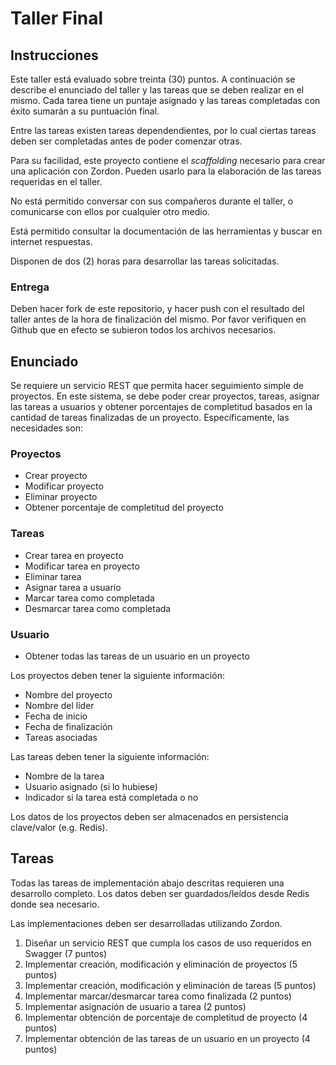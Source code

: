 # Taller Final

## Instrucciones

Este taller está evaluado sobre treinta (30) puntos. A continuación se describe el enunciado del taller y las tareas
que se deben realizar en el mismo. Cada tarea tiene un puntaje asignado y las tareas completadas con éxito sumarán a su
puntuación final.

Entre las tareas existen tareas dependendientes, por lo cual ciertas tareas deben ser completadas antes de poder comenzar
otras.

Para su facilidad, este proyecto contiene el _scaffolding_ necesario para crear una aplicación con Zordon. Pueden usarlo
para la elaboración de las tareas requeridas en el taller.

No está permitido conversar con sus compañeros durante el taller, o comunicarse con ellos por cualquier otro medio.

Está permitido consultar la documentación de las herramientas y buscar en internet respuestas.

Disponen de dos (2) horas para desarrollar las tareas solicitadas.

### Entrega

Deben hacer fork de este repositorio, y hacer push con el resultado del taller antes de la hora de finalización del mismo.
Por favor verifiquen en Github que en efecto se subieron todos los archivos necesarios.

## Enunciado

Se requiere un servicio REST que permita hacer seguimiento simple de proyectos. En este sistema, se debe poder crear proyectos,
tareas, asignar las tareas a usuarios y obtener porcentajes de completitud basados en la cantidad de tareas finalizadas
de un proyecto. Específicamente, las necesidades son:

### Proyectos
- Crear proyecto
- Modificar proyecto
- Eliminar proyecto
- Obtener porcentaje de completitud del proyecto

### Tareas
- Crear tarea en proyecto
- Modificar tarea en proyecto
- Eliminar tarea
- Asignar tarea a usuario
- Marcar tarea como completada
- Desmarcar tarea como completada

### Usuario
- Obtener todas las tareas de un usuario en un proyecto

Los proyectos deben tener la siguiente información:

- Nombre del proyecto
- Nombre del líder
- Fecha de inicio
- Fecha de finalización
- Tareas asociadas

Las tareas deben tener la siguiente información:

- Nombre de la tarea
- Usuario asignado (si lo hubiese)
- Indicador si la tarea está completada o no

Los datos de los proyectos deben ser almacenados en persistencia clave/valor (e.g. Redis).

## Tareas

Todas las tareas de implementación abajo descritas requieren una desarrollo completo. Los datos deben ser guardados/leídos
desde Redis donde sea necesario.

Las implementaciones deben ser desarrolladas utilizando Zordon.

1. Diseñar un servicio REST que cumpla los casos de uso requeridos en Swagger (7 puntos)
2. Implementar creación, modificación y eliminación de proyectos (5 puntos)
3. Implementar creación, modificación y eliminación de tareas (5 puntos)
4. Implementar marcar/desmarcar tarea como finalizada (2 puntos)
5. Implementar asignación de usuario a tarea (2 puntos) 
6. Implementar obtención de porcentaje de completitud de proyecto (4 puntos)
7. Implementar obtención de las tareas de un usuario en un proyecto (4 puntos)